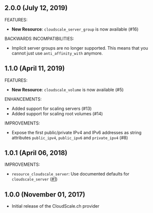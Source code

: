 ## 2.0.0 (July 12, 2019)

FEATURES:

* **New Resource**: `cloudscale_server_group` is now available (#16)

BACKWARDS INCOMPATIBILITIES:

* Implicit server groups are no longer supported. This means that you cannot
  just use `anti_affinity_with` anymore.

## 1.1.0 (April 11, 2019)

FEATURES:

* **New Resource**: `cloudscale_volume` is now available (#5)

ENHANCEMENTS:
* Added support for scaling servers (#13)
* Added support for scaling root volumes (#14)

IMPROVEMENTS:

* Expose the first public/private IPv4 and IPv6 addresses as string attributes `public_ipv4`,
  `public_ipv6` and `private_ipv4` (#8)

## 1.0.1 (April 06, 2018)


IMPROVEMENTS:

* `resource_cloudscale_server`: Use documented defaults for `cloudscale_server` ([#1](https://github.com/terraform-providers/terraform-provider-aws/issues/1))

## 1.0.0 (November 01, 2017)

* Initial release of the CloudScale.ch provider
